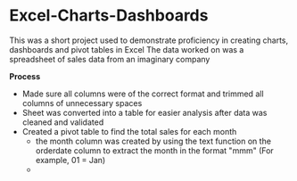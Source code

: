 # Excel-Charts-Dashboards

This was a short project used to demonstrate proficiency in creating charts, dashboards and pivot tables in Excel
The data worked on was a spreadsheet of sales data from an imaginary company 

**Process**

- Made sure all columns were of the correct format and trimmed all columns of unnecessary spaces
- Sheet was converted into a table for easier analysis after data was cleaned and validated
- Created a pivot table  to find the total sales for each month
  - the month column was created by using the text function on the orderdate column to extract the month in the format "mmm" (For example, 01 = Jan)
  - 
